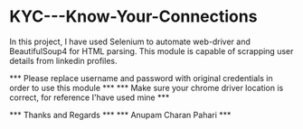 # KYC---Know-Your-Connections
In this project, I have used Selenium to automate web-driver and BeautifulSoup4 for HTML parsing. This module is capable of scrapping user details from linkedin profiles.

*** Please replace username and password with original credentials in order to use this module ***
*** Make sure your chrome driver location is correct, for reference I'have used mine ***

*** Thanks and Regards ***
*** Anupam Charan Pahari ***
